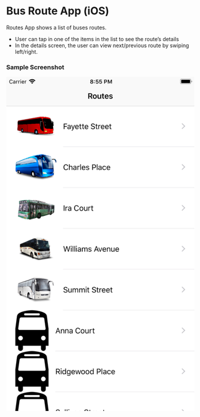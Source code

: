 # Bus Route App (iOS)

Routes App shows a list of buses routes.
* User can tap in one of the items in the list to see the route’s details
* In the details screen, the user can view next/previous route by swiping left/right.

### Sample Screenshot
![Routes List](/screenshots/RoutesList.png?raw=true)
